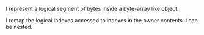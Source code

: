 I represent a logical segment of bytes inside a byte-array like object.

I remap the logical indexes accessed to indexes in the owner contents.
I can be nested.
